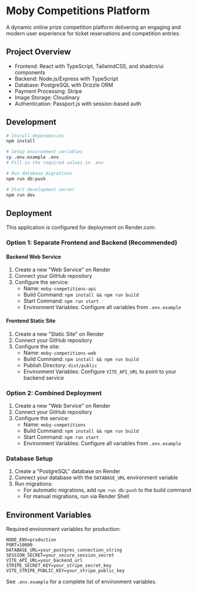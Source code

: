 # Moby Competitions Platform

A dynamic online prize competition platform delivering an engaging and modern user experience for ticket reservations and competition entries.

## Project Overview

- Frontend: React with TypeScript, TailwindCSS, and shadcn/ui components
- Backend: Node.js/Express with TypeScript
- Database: PostgreSQL with Drizzle ORM
- Payment Processing: Stripe
- Image Storage: Cloudinary
- Authentication: Passport.js with session-based auth

## Development

```bash
# Install dependencies
npm install

# Setup environment variables
cp .env.example .env
# Fill in the required values in .env

# Run database migrations
npm run db:push

# Start development server
npm run dev
```

## Deployment

This application is configured for deployment on Render.com:

### Option 1: Separate Frontend and Backend (Recommended)

#### Backend Web Service
1. Create a new "Web Service" on Render
2. Connect your GitHub repository
3. Configure the service:
   - Name: `moby-competitions-api`
   - Build Command: `npm install && npm run build`
   - Start Command: `npm run start`
   - Environment Variables: Configure all variables from `.env.example`

#### Frontend Static Site
1. Create a new "Static Site" on Render
2. Connect your GitHub repository
3. Configure the site:
   - Name: `moby-competitions-web`
   - Build Command: `npm install && npm run build`
   - Publish Directory: `dist/public`
   - Environment Variables: Configure `VITE_API_URL` to point to your backend service
   
### Option 2: Combined Deployment

1. Create a new "Web Service" on Render
2. Connect your GitHub repository
3. Configure the service:
   - Name: `moby-competitions`
   - Build Command: `npm install && npm run build`
   - Start Command: `npm run start`
   - Environment Variables: Configure all variables from `.env.example`

### Database Setup
1. Create a "PostgreSQL" database on Render
2. Connect your database with the `DATABASE_URL` environment variable
3. Run migrations: 
   - For automatic migrations, add `npm run db:push` to the build command
   - For manual migrations, run via Render Shell

## Environment Variables

Required environment variables for production:

```
NODE_ENV=production
PORT=10000
DATABASE_URL=your_postgres_connection_string
SESSION_SECRET=your_secure_session_secret
VITE_API_URL=your_backend_url
STRIPE_SECRET_KEY=your_stripe_secret_key
VITE_STRIPE_PUBLIC_KEY=your_stripe_public_key
```

See `.env.example` for a complete list of environment variables.